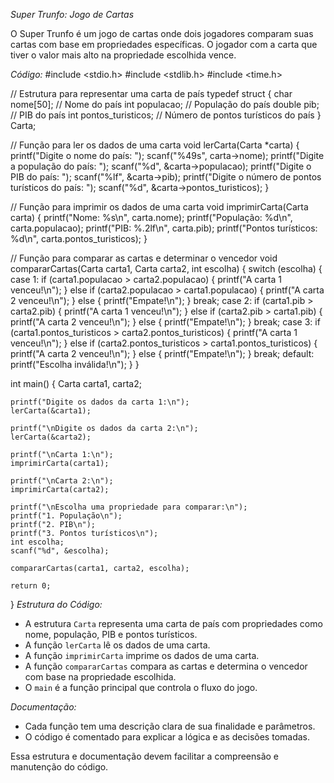 

*Super Trunfo: Jogo de Cartas*

O Super Trunfo é um jogo de cartas onde dois jogadores comparam suas cartas com base em propriedades específicas. O jogador com a carta que tiver o valor mais alto na propriedade escolhida vence.

*Código:*
#include <stdio.h>
#include <stdlib.h>
#include <time.h>

// Estrutura para representar uma carta de país
typedef struct {
    char nome[50]; // Nome do país
    int populacao; // População do país
    double pib; // PIB do país
    int pontos_turisticos; // Número de pontos turísticos do país
} Carta;

// Função para ler os dados de uma carta
void lerCarta(Carta *carta) {
    printf("Digite o nome do país: ");
    scanf("%49s", carta->nome);
    printf("Digite a população do país: ");
    scanf("%d", &carta->populacao);
    printf("Digite o PIB do país: ");
    scanf("%lf", &carta->pib);
    printf("Digite o número de pontos turísticos do país: ");
    scanf("%d", &carta->pontos_turisticos);
}

// Função para imprimir os dados de uma carta
void imprimirCarta(Carta carta) {
    printf("Nome: %s\n", carta.nome);
    printf("População: %d\n", carta.populacao);
    printf("PIB: %.2lf\n", carta.pib);
    printf("Pontos turísticos: %d\n", carta.pontos_turisticos);
}

// Função para comparar as cartas e determinar o vencedor
void compararCartas(Carta carta1, Carta carta2, int escolha) {
    switch (escolha) {
        case 1:
            if (carta1.populacao > carta2.populacao) {
                printf("A carta 1 venceu!\n");
            } else if (carta2.populacao > carta1.populacao) {
                printf("A carta 2 venceu!\n");
            } else {
                printf("Empate!\n");
            }
            break;
        case 2:
            if (carta1.pib > carta2.pib) {
                printf("A carta 1 venceu!\n");
            } else if (carta2.pib > carta1.pib) {
                printf("A carta 2 venceu!\n");
            } else {
                printf("Empate!\n");
            }
            break;
        case 3:
            if (carta1.pontos_turisticos > carta2.pontos_turisticos) {
                printf("A carta 1 venceu!\n");
            } else if (carta2.pontos_turisticos > carta1.pontos_turisticos) {
                printf("A carta 2 venceu!\n");
            } else {
                printf("Empate!\n");
            }
            break;
        default:
            printf("Escolha inválida!\n");
    }
}

int main() {
    Carta carta1, carta2;

    printf("Digite os dados da carta 1:\n");
    lerCarta(&carta1);

    printf("\nDigite os dados da carta 2:\n");
    lerCarta(&carta2);

    printf("\nCarta 1:\n");
    imprimirCarta(carta1);

    printf("\nCarta 2:\n");
    imprimirCarta(carta2);

    printf("\nEscolha uma propriedade para comparar:\n");
    printf("1. População\n");
    printf("2. PIB\n");
    printf("3. Pontos turísticos\n");
    int escolha;
    scanf("%d", &escolha);

    compararCartas(carta1, carta2, escolha);

    return 0;
}
*Estrutura do Código:*

- A estrutura `Carta` representa uma carta de país com propriedades como nome, população, PIB e pontos turísticos.
- A função `lerCarta` lê os dados de uma carta.
- A função `imprimirCarta` imprime os dados de uma carta.
- A função `compararCartas` compara as cartas e determina o vencedor com base na propriedade escolhida.
- O `main` é a função principal que controla o fluxo do jogo.

*Documentação:*

- Cada função tem uma descrição clara de sua finalidade e parâmetros.
- O código é comentado para explicar a lógica e as decisões tomadas.

Essa estrutura e documentação devem facilitar a compreensão e manutenção do código.